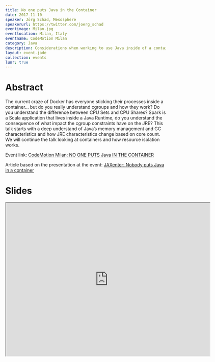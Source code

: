 ```yaml
---
title: No one puts Java in the Container
date: 2017-11-10
speaker: Jörg Schad, Mesosphere
speakerurl: https://twitter.com/joerg_schad
eventimage: Milan.jpg
eventlocation: Milan, Italy
eventname: CodeMotion Milan
category: Java
description: Considerations when working to use Java inside of a container-based infrastructure
layout: event.jade
collection: events
lunr: true
---
```


# Abstract

The current craze of Docker has everyone sticking their processes inside a container… but do you really understand cgroups and how they work? Do you understand the difference between CPU Sets and CPU Shares? Spark is a Scala application that lives inside a Java Runtime, do you understand the consequence of what impact the cgroup constraints have on the JRE? This talk starts with a deep understand of Java’s memory management and GC characteristics and how JRE characteristics change based on core count. We will continue the talk looking at containers and how resource isolation works.

Event link: <a href="https://milan2017.codemotionworld.com/talk-detail/?detail=6489">CodeMotion Milan: NO ONE PUTS Java IN THE CONTAINER</a>

Article based on the presentation at the event: <a href="https://jaxenter.com/nobody-puts-java-container-139373.html">JAXenter: Nobody puts Java in a container</a>

# Slides

<iframe src="https://drive.google.com/file/d/1gjBRI2mW7NeJzseRc2uLigYn82eS5Xwt/preview" width="640" height="480"></iframe>
